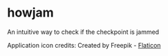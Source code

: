 # howjam

An intuitive way to check if the checkpoint is jammed

Application icon credits: Created by Freepik - [Flaticon](https://www.flaticon.com/free-icons/camera) 
